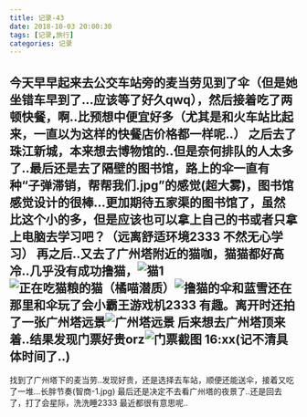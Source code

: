 ```yaml
---
title: 记录-43
date: 2018-10-03 20:00:30
tags: [记录,旅行]
categories: 记录
---
```

今天早早起来去公交车站旁的麦当劳见到了伞（但是她坐错车早到了...应该等了好久qwq），然后接着吃了两顿快餐，啊..比预想中便宜好多（尤其是和火车站比起来，一直以为这样的快餐店价格都一样呢..）
之后去了珠江新城，本来想去博物馆的..但是奈何排队的人太多了..最后还是去了隔壁的图书馆，路上的伞一直有种“子弹滞销，帮帮我们.jpg”的感觉(超大雾)，图书馆感觉设计的很棒...更加期待五家渠的图书馆了，虽然比这个小的多，但是应该也可以拿上自己的书或者只拿上电脑去学习吧？（远离舒适环境2333 不然无心学习）
再之后..又去了广州塔附近的猫咖，猫猫都好高冷..几乎没有成功撸猫，![猫1](/img/记录43-1.jpg)![正在吃猫粮的猫（橘喵潜质）](/img/记录43-2.jpg)![撸猫的伞和蓝雪](/img/记录43-3.jpg)还在那里和伞玩了会小霸王游戏机2333 有趣。离开时还拍了一张广州塔远景![广州塔远景](/img/记录43-4.jpg)
后来想去广州塔顶来着..结果发现门票好贵orz![门票截图](/img/记录43-5.jpg)
16:xx(记不清具体时间了..)
---
找到了广州塔下的麦当劳..发现好贵，还是选择去车站，顺便还能送伞，接着又吃了一堆...长胖节奏(智商-1.jpg)
最后还是决定不去看广州塔的夜景了..还是回去了，打了会星际，洗洗睡2333
最近都很有意思呢..